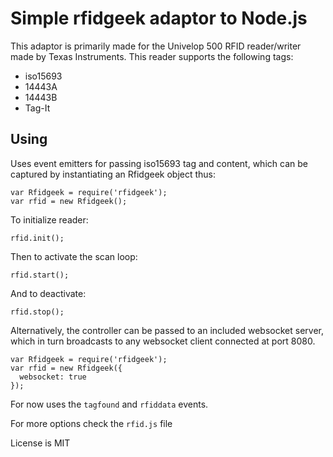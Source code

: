 # Simple rfidgeek adaptor to Node.js
This adaptor is primarily made for the Univelop 500 RFID reader/writer made by Texas Instruments.
This reader supports the following tags:

* iso15693
* 14443A
* 14443B
* Tag-It

## Using

Uses event emitters for passing iso15693 tag and content, which can be captured by
instantiating an Rfidgeek object thus:

```
var Rfidgeek = require('rfidgeek'); 
var rfid = new Rfidgeek();
```

To initialize reader:

```rfid.init();```

Then to activate the scan loop:

```rfid.start();```

And to deactivate:

```rfid.stop();```


Alternatively, the controller can be passed to an included websocket server, which 
in turn broadcasts to any websocket client connected at port 8080. 

```
var Rfidgeek = require('rfidgeek'); 
var rfid = new Rfidgeek({
  websocket: true
});

```

For now uses the `tagfound` and `rfiddata` events.

For more options check the `rfid.js` file

License is MIT

